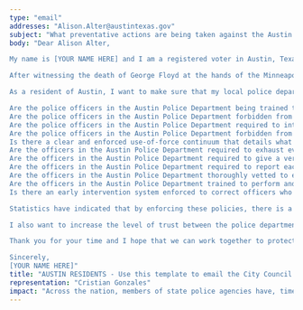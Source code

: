```yaml
---
type: "email"
addresses: "Alison.Alter@austintexas.gov"
subject: "What preventative actions are being taken against the Austin Police Department?"
body: "Dear Alison Alter,

My name is [YOUR NAME HERE] and I am a registered voter in Austin, Texas. I am writing to you today to ask what you are doing, as the City Council of Austin, to ensure that your officers are not abusing their power and are held accountable for their actions.

After witnessing the death of George Floyd at the hands of the Minneapolis Police Department, I am left feeling outraged, frustrated, and hurt. The system has failed yet another black man and we are anxiously waiting to see if the officers responsible for his death will face consequences.

As a resident of Austin, I want to make sure that my local police department is taking the necessary preventative measures to ensure that incidents like this will not occur in the future. So I ask:

Are the police officers in the Austin Police Department being trained to de-escalate altercations by using peaceful conflict resolution strategies?
Are the police officers in the Austin Police Department forbidden from using carotid restraints (chokeholds, strangleholds, etc.) and hog-tying methods? Furthermore, are they forbidden from transporting civilians in uncomfortable positions, such as face down in a vehicle?
Are the police officers in the Austin Police Department required to intervene if they witness another officer using excessive force? Will officers be reprimanded if they fail to intervene?
Are the police officers in the Austin Police Department forbidden from shooting at moving vehicles?
Is there a clear and enforced use-of-force continuum that details what weapons and force are acceptable in a wide variety of civilian-police interactions?
Are the officers in the Austin Police Department required to exhaust every other possible option before using excessive force?
Are the officers in the Austin Police Department required to give a verbal warning to civilians before drawing their weapon or using excessive force?
Are the officers in the Austin Police Department required to report each time they threaten to or use force on civilians?
Are the officers in the Austin Police Department thoroughly vetted to ensure that they do not have a history with abuse, racism, xenophobia, homophobia / transphobia, or discrimination?
Are the officers in the Austin Police Department trained to perform and seek necessary medical action after using excessive force?
Is there an early intervention system enforced to correct officers who use excessive force? Additionally, how many complaints does an officer have to receive before they are reprimanded? Before they are terminated? More than three complaints are unacceptable.

Statistics have indicated that by enforcing these policies, there is a significant decrease in civilian complaints and injury due to excessive force. If any of the policies are not currently in place, then what is being done to ensure that they are going to be enforced in the near future? What can I do, as a concerned citizen, to set these policies in motion?

I also want to increase the level of trust between the police department and the community. To establish trust, there has to be transparency. I would like to see the Austin Police Department collect and report data on civilian deaths that occurred in custody and as a result of an officer’s use of excessive force. The data should be broken down by demographics and should showcase the race, gender, sexuality, and religion of the civilians. Allowing the public access to this information will show us where we, as a community, fall short.

Thank you for your time and I hope that we can work together to protect the Austin community. I refuse to let the next hashtag come from here.

Sincerely,
[YOUR NAME HERE]"
title: "AUSTIN RESIDENTS - Use this template to email the City Council of Austin to quiz them on what preventive actions are being taken to protect against police brutality from Austin Police Department."
representation: "Cristian Gonzales"
impact: "Across the nation, members of state police agencies have, time and time again, abused their power and have killed black Americans in a horrific manner, devoid of any lawfulness. Our nation has observed the cruel and evil killings of George Floyd, Breonna Taylor, Eric Garner, Ahmed Aubrey, and countless others of black Americans. Email the City Council for the city of Austin and press the question--are you, Alison Alter, taking any preventative actions to ensure that such acts of cruelty against African Americans don't happen as a consequence of policing with racist motives?"
---
```


